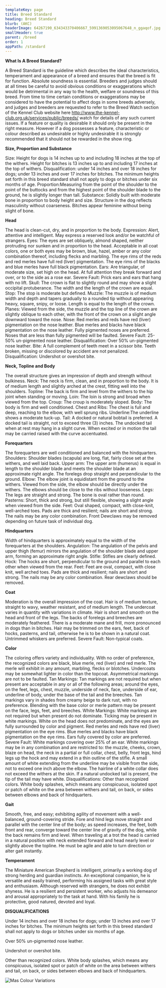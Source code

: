 ```yaml
---
templateKey: page
title: Breed Standard
heading: Breed Standard
blurb: (AKC)
headerImage: 64267190_634343370406667_5991369053095067648_n_ggaqof.jpg
smallHeader: true
parent: /breed
order: 1
appPath: /standard
---
```


**What Is A Breed Standard?**

A Breed Standard is the guideline which describes the ideal characteristics, temperament and appearance of a breed and ensures that the breed is fit for function. Absolute soundness is essential. Breeders and judges should at all times be careful to avoid obvious conditions or exaggerations which would be detrimental in any way to the health, welfare or soundness of this breed. From time to time certain conditions or exaggerations may be considered to have the potential to affect dogs in some breeds adversely, and judges and breeders are requested to refer to the Breed Watch section of the Kennel Club website here http://www.the-kennel-club.org.uk/services/public/breeds/ watch for details of any such current issues. If a feature or quality is desirable it should only be present in the right measure. However if a dog possesses a feature, characteristic or colour described as undesirable or highly undesirable it is strongly recommended that it should not be rewarded in the show ring.

**Size, Proportion and Substance**

Size: Height for dogs is 14 inches up to and including 18 inches at the top of the withers. Height for bitches is 13 inches up to and including 17 inches at the top of withers. Disqualification: under 14 inches and over 18 inches for dogs; under 13 inches and over 17 inches for bitches. The minimum heights set forth in this breed standard shall not apply to dogs or bitches under six months of age. Proportion:Measuring from the point of the shoulder to the point of the buttocks and from the highest point of the shoulder blade to the ground, he is slightly longer than tall. Substance: Solidly built with moderate bone in proportion to body height and size. Structure in the dog reflects masculinity without coarseness. Bitches appear feminine without being slight of bone.

**Head**

The head is clean-cut, dry, and in proportion to the body. Expression: Alert, attentive and intelligent. May express a reserved look and/or be watchful of strangers. Eyes: The eyes are set obliquely, almond shaped, neither protruding nor sunken and in proportion to the head. Acceptable in all coat colors, one or both eyes may be brown, blue, hazel, amber or any color combination thereof, including flecks and marbling. The eye rims of the reds and red merles have full red (liver) pigmentation. The eye rims of the blacks and blue merles have full black pigmentation. Ears: Are triangular, of moderate size, set high on the head. At full attention they break forward and over, or to the side as a rose ear. Severe Fault: Prick ears and ears that hang with no lift. Skull: The crown is flat to slightly round and may show a slight occipital protuberance. The width and the length of the crown are equal. Stop: The stop is moderate but defined. Muzzle: The muzzle is of medium width and depth and tapers gradually to a rounded tip without appearing heavy, square, snipy, or loose. Length is equal to the length of the crown. Planes: Viewed from the side, the muzzle and the top line of the crown are slightly oblique to each other, with the front of the crown on a slight angle downward toward the nose. Nose: Red merles and reds have red (liver) pigmentation on the nose leather. Blue merles and blacks have black pigmentation on the nose leather. Fully pigmented noses are preferred. Noses that are less than fully pigmented will be faulted. Severe Fault: 25-50% un-pigmented nose leather. Disqualification: Over 50% un-pigmented nose leather. Bite: A full complement of teeth meet in a scissor bite. Teeth broken, missing or discolored by accident are not penalized. Disqualification: Undershot or overshot bite.

**Neck, Topline and Body**

The overall structure gives an impression of depth and strength without bulkiness. Neck: The neck is firm, clean, and in proportion to the body. It is of medium length and slightly arched at the crest, fitting well into the shoulders. Topline: The back is firm and level from the withers to the hip joint when standing or moving. Loin: The loin is strong and broad when viewed from the top. Croup: The croup is moderately sloped. Body: The body is firm and well conditioned. Chest and Ribs: The chest is full and deep, reaching to the elbow, with well sprung ribs. Underline:The underline shows a moderate tuck-up. Tail: A docked or natural bobtail is preferred. A docked tail is straight, not to exceed three (3) inches. The undocked tail when at rest may hang in a slight curve. When excited or in motion the tail may be carried raised with the curve accentuated.

**Forequarters**

The forequarters are well conditioned and balanced with the hindquarters. Shoulders: Shoulder blades (scapula) are long, flat, fairly close set at the withers, and well laid back. Upper arm: The upper arm (humerus) is equal in length to the shoulder blade and meets the shoulder blade at an approximate right angle. The forelegs drop straight and perpendicular to the ground. Elbow: The elbow joint is equidistant from the ground to the withers. Viewed from the side, the elbow should be directly under the withers. The elbows should be close to the ribs without looseness. Legs: The legs are straight and strong. The bone is oval rather than round. Pasterns: Short, thick and strong, but still flexible, showing a slight angle when viewed from the side. Feet: Oval shaped, compact, with close-knit, well-arched toes. Pads are thick and resilient; nails are short and strong. The nails may be any color combination. Front Dewclaws may be removed depending on future task of individual dog.

**Hindquarters**

Width of hindquarters is approximately equal to the width of the forequarters at the shoulders. Angulation: The angulation of the pelvis and upper thigh (femur) mirrors the angulation of the shoulder blade and upper arm, forming an approximate right angle. Stifle: Stifles are clearly defined. Hock: The hocks are short, perpendicular to the ground and parallel to each other when viewed from the rear. Feet: Feet are oval, compact, with close knit, well arched toes. Pads are thick and resilient; nails are short and strong. The nails may be any color combination. Rear dewclaws should be removed.

**Coat**

Moderation is the overall impression of the coat. Hair is of medium texture, straight to wavy, weather resistant, and of medium length. The undercoat varies in quantity with variations in climate. Hair is short and smooth on the head and front of the legs. The backs of forelegs and breeches are moderately feathered. There is a moderate mane and frill, more pronounced in dogs than in bitches. Hair may be trimmed on the ears, feet, back of hocks, pasterns, and tail, otherwise he is to be shown in a natural coat. Untrimmed whiskers are preferred. Severe Fault: Non-typical coats.

**Color**

The coloring offers variety and individuality. With no order of preference, the recognized colors are black, blue merle, red (liver) and red merle. The merle will exhibit in any amount, marbling, flecks or blotches. Undercoats may be somewhat lighter in color than the topcoat. Asymmetrical markings are not to be faulted. Tan Markings: Tan markings are not required but when present are acceptable in any or all of the following areas; around the eyes, on the feet, legs, chest, muzzle, underside of neck, face, underside of ear, underline of body, under the base of the tail and the breeches. Tan markings vary in shades from creamy beige to dark rust, with no preference. Blending with the base color or merle pattern may be present on the face, legs, feet, and breeches. White Markings: White markings are not required but when present do not dominate. Ticking may be present in white markings. White on the head does not predominate, and the eyes are fully surrounded by color and pigment. Red merles and reds have red (liver) pigmentation on the eye rims. Blue merles and blacks have black pigmentation on the eye rims. Ears fully covered by color are preferred. Severe Fault: White markings covering over 25% of an ear. White markings may be in any combination and are restricted to: the muzzle, cheeks, crown, blaze on head, the neck in a partial or full collar, chest, belly, front legs, hind legs up the hock and may extend in a thin outline of the stifle. A small amount of white extending from the underline may be visible from the side, not to exceed one inch above the elbow. The hairline of a white collar does not exceed the withers at the skin. If a natural undocked tail is present, the tip of the tail may have white. Disqualifications: Other than recognized colors. White body splashes, which means any conspicuous, isolated spot or patch of white on the area between withers and tail, on back, or sides between elbows and back of hindquarters.

**Gait**

Smooth, free, and easy; exhibiting agility of movement with a well-balanced, ground-covering stride. Fore and hind legs move straight and parallel with the center line of the body; as speed increases, the feet, both front and rear, converge toward the center line of gravity of the dog, while the back remains firm and level. When traveling at a trot the head is carried in a natural position with neck extended forward and head nearly level or slightly above the topline. He must be agile and able to turn direction or alter gait instantly.

**Temperament**

The Miniature American Shepherd is intelligent, primarily a working dog of strong herding and guardian instincts. An exceptional companion, he is versatile and easily trained, performing his assigned tasks with great style and enthusiasm. Although reserved with strangers, he does not exhibit shyness. He is a resilient and persistent worker, who adjusts his demeanor and arousal appropriately to the task at hand. With his family he is protective, good natured, devoted and loyal.

**DISQUALIFICATIONS**

Under 14 inches and over 18 inches for dogs; under 13 inches and over 17 inches for bitches. The minimum heights set forth in this breed standard shall not apply to dogs or bitches under six months of age.

Over 50% un-pigmented nose leather.

Undershot or overshot bite.

Other than recognized colors. White body splashes, which means any conspicuous, isolated spot or patch of white on the area between withers and tail, on back, or sides between elbows and back of hindquarters.

![Mas Colour Variations](https://res.cloudinary.com/davg7hyp7/image/upload/v1561569776/ec46d2_4f0a1dbf8e044841a97d80687cc18214_jffhye.jpg 'Mas Colour Variations')
